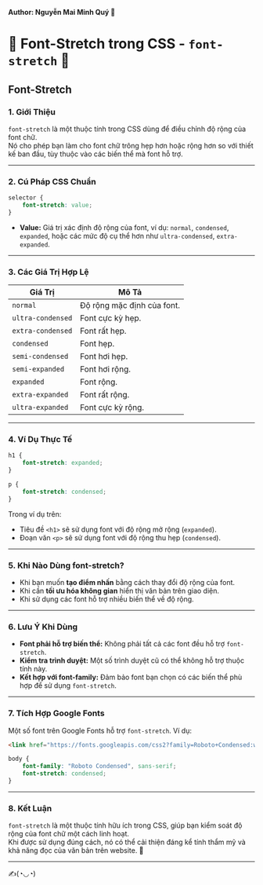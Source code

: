 **Author: Nguyễn Mai Minh Quý 💪**

# 💼 Font-Stretch trong CSS - `font-stretch` 💼

## Font-Stretch

### 1. **Giới Thiệu**  
`font-stretch` là một thuộc tính trong CSS dùng để điều chỉnh độ rộng của font chữ.  
Nó cho phép bạn làm cho font chữ trông hẹp hơn hoặc rộng hơn so với thiết kế ban đầu, tùy thuộc vào các biến thể mà font hỗ trợ.

---

### 2. **Cú Pháp CSS Chuẩn**

```css
selector {
    font-stretch: value;
}
```

- **Value:** Giá trị xác định độ rộng của font, ví dụ: `normal`, `condensed`, `expanded`, hoặc các mức độ cụ thể hơn như `ultra-condensed`, `extra-expanded`.

---

### 3. **Các Giá Trị Hợp Lệ**

| Giá Trị            | Mô Tả                                                                 |
|---------------------|----------------------------------------------------------------------|
| `normal`           | Độ rộng mặc định của font.                                           |
| `ultra-condensed`  | Font cực kỳ hẹp.                                                    |
| `extra-condensed`  | Font rất hẹp.                                                       |
| `condensed`        | Font hẹp.                                                           |
| `semi-condensed`   | Font hơi hẹp.                                                       |
| `semi-expanded`    | Font hơi rộng.                                                      |
| `expanded`         | Font rộng.                                                          |
| `extra-expanded`   | Font rất rộng.                                                      |
| `ultra-expanded`   | Font cực kỳ rộng.                                                   |

---

### 4. **Ví Dụ Thực Tế**

```css
h1 {
    font-stretch: expanded;
}

p {
    font-stretch: condensed;
}
```

Trong ví dụ trên:  
- Tiêu đề `<h1>` sẽ sử dụng font với độ rộng mở rộng (`expanded`).  
- Đoạn văn `<p>` sẽ sử dụng font với độ rộng thu hẹp (`condensed`).

---

### 5. **Khi Nào Dùng font-stretch?**

- Khi bạn muốn **tạo điểm nhấn** bằng cách thay đổi độ rộng của font.  
- Khi cần **tối ưu hóa không gian** hiển thị văn bản trên giao diện.  
- Khi sử dụng các font hỗ trợ nhiều biến thể về độ rộng.

---

### 6. **Lưu Ý Khi Dùng**

- **Font phải hỗ trợ biến thể:** Không phải tất cả các font đều hỗ trợ `font-stretch`.  
- **Kiểm tra trình duyệt:** Một số trình duyệt cũ có thể không hỗ trợ thuộc tính này.  
- **Kết hợp với font-family:** Đảm bảo font bạn chọn có các biến thể phù hợp để sử dụng `font-stretch`.

---

### 7. **Tích Hợp Google Fonts**

Một số font trên Google Fonts hỗ trợ `font-stretch`. Ví dụ:

```html
<link href="https://fonts.googleapis.com/css2?family=Roboto+Condensed:wght@400;700&display=swap" rel="stylesheet">
```

```css
body {
    font-family: "Roboto Condensed", sans-serif;
    font-stretch: condensed;
}
```

---

### 8. **Kết Luận**

`font-stretch` là một thuộc tính hữu ích trong CSS, giúp bạn kiểm soát độ rộng của font chữ một cách linh hoạt.  
Khi được sử dụng đúng cách, nó có thể cải thiện đáng kể tính thẩm mỹ và khả năng đọc của văn bản trên website. 💼

---

✍️(◔◡◔)  